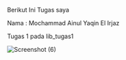 Berikut Ini Tugas saya

Nama : Mochammad Ainul Yaqin El Irjaz

Tugas 1 pada lib_tugas1

![Screenshot (6)](https://user-images.githubusercontent.com/60494476/191111433-bc3af793-90b4-4005-bcdd-d5f2092512cd.png)